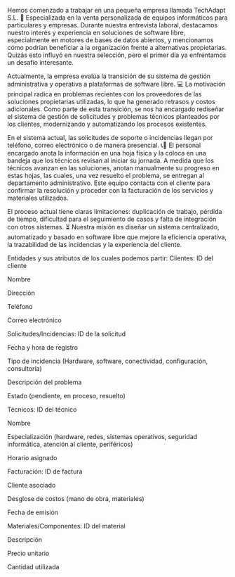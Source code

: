 Hemos comenzado a trabajar en una pequeña empresa llamada TechAdapt S.L. 🏢
Especializada en la venta personalizada de equipos informáticos para particulares y empresas. Durante nuestra entrevista laboral, destacamos nuestro interés y experiencia en soluciones de software libre, especialmente en motores de bases de datos abiertos, y mencionamos cómo podrían beneficiar a la organización frente a alternativas propietarias. Quizás esto influyó en nuestra selección, pero el primer día ya enfrentamos un desafío interesante.

Actualmente, la empresa evalúa la transición de su sistema de gestión administrativa y operativa a plataformas de software libre. 💻
La motivación principal radica en problemas recientes con los proveedores de las soluciones propietarias utilizadas, lo que ha generado retrasos y costos adicionales. Como parte de esta transición, se nos ha encargado rediseñar el sistema de gestión de solicitudes y problemas técnicos planteados por los clientes, modernizando y automatizando los procesos existentes.

En el sistema actual, las solicitudes de soporte o incidencias llegan por teléfono, correo electrónico o de manera presencial. 📞📧
El personal encargado anota la información en una hoja física y la coloca en una bandeja que los técnicos revisan al iniciar su jornada. A medida que los técnicos avanzan en las soluciones, anotan manualmente su progreso en estas hojas, las cuales, una vez resuelto el problema, se entregan al departamento administrativo. Este equipo contacta con el cliente para confirmar la resolución y proceder con la facturación de los servicios y materiales utilizados.

El proceso actual tiene claras limitaciones: duplicación de trabajo, pérdida de tiempo, dificultad para el seguimiento de casos y falta de integración con otros sistemas. ⏳
Nuestra misión es diseñar un sistema centralizado, automatizado y basado en software libre que mejore la eficiencia operativa, la trazabilidad de las incidencias y la experiencia del cliente.

Entidades y sus atributos de los cuales podemos partir:
Clientes:
ID del cliente

Nombre

Dirección

Teléfono

Correo electrónico

Solicitudes/Incidencias:
ID de la solicitud

Fecha y hora de registro

Tipo de incidencia (Hardware, software, conectividad, configuración, consultoría)

Descripción del problema

Estado (pendiente, en proceso, resuelto)

Técnicos:
ID del técnico

Nombre

Especialización (hardware, redes, sistemas operativos, seguridad informática, atención al cliente, periféricos)

Horario asignado

Facturación:
ID de factura

Cliente asociado

Desglose de costos (mano de obra, materiales)

Fecha de emisión

Materiales/Componentes:
ID del material

Descripción

Precio unitario

Cantidad utilizada
